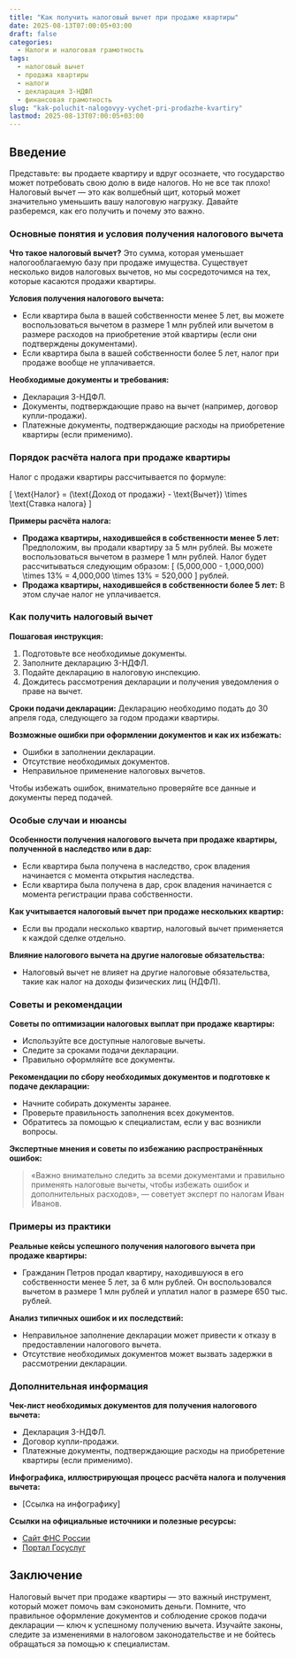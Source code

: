 ```yaml
---
title: "Как получить налоговый вычет при продаже квартиры"
date: 2025-08-13T07:00:05+03:00
draft: false
categories:
  - Налоги и налоговая грамотность
tags:
  - налоговый вычет
  - продажа квартиры
  - налоги
  - декларация 3-НДФЛ
  - финансовая грамотность
slug: "kak-poluchit-nalogovyy-vychet-pri-prodazhe-kvartiry"
lastmod: 2025-08-13T07:00:05+03:00
---
```


## Введение

Представьте: вы продаете квартиру и вдруг осознаете, что государство может потребовать свою долю в виде налогов. Но не все так плохо! Налоговый вычет — это как волшебный щит, который может значительно уменьшить вашу налоговую нагрузку. Давайте разберемся, как его получить и почему это важно.

### Основные понятия и условия получения налогового вычета

**Что такое налоговый вычет?** Это сумма, которая уменьшает налогооблагаемую базу при продаже имущества. Существует несколько видов налоговых вычетов, но мы сосредоточимся на тех, которые касаются продажи квартиры.

**Условия получения налогового вычета:**
- Если квартира была в вашей собственности менее 5 лет, вы можете воспользоваться вычетом в размере 1 млн рублей или вычетом в размере расходов на приобретение этой квартиры (если они подтверждены документами).
- Если квартира была в вашей собственности более 5 лет, налог при продаже вообще не уплачивается.

**Необходимые документы и требования:**
- Декларация 3-НДФЛ.
- Документы, подтверждающие право на вычет (например, договор купли-продажи).
- Платежные документы, подтверждающие расходы на приобретение квартиры (если применимо).

### Порядок расчёта налога при продаже квартиры

Налог с продажи квартиры рассчитывается по формуле:

[ \text{Налог} = (\text{Доход от продажи} - \text{Вычет}) \times \text{Ставка налога} ]

**Примеры расчёта налога:**
- **Продажа квартиры, находившейся в собственности менее 5 лет:** Предположим, вы продали квартиру за 5 млн рублей. Вы можете воспользоваться вычетом в размере 1 млн рублей. Налог будет рассчитываться следующим образом: [ (5\,000\,000 - 1\,000\,000) \times 13\% = 4\,000\,000 \times 13\% = 520\,000 ] рублей.
- **Продажа квартиры, находившейся в собственности более 5 лет:** В этом случае налог не уплачивается.

### Как получить налоговый вычет

**Пошаговая инструкция:**
1. Подготовьте все необходимые документы.
2. Заполните декларацию 3-НДФЛ.
3. Подайте декларацию в налоговую инспекцию.
4. Дождитесь рассмотрения декларации и получения уведомления о праве на вычет.

**Сроки подачи декларации:** Декларацию необходимо подать до 30 апреля года, следующего за годом продажи квартиры.

**Возможные ошибки при оформлении документов и как их избежать:**
- Ошибки в заполнении декларации.
- Отсутствие необходимых документов.
- Неправильное применение налоговых вычетов.

Чтобы избежать ошибок, внимательно проверяйте все данные и документы перед подачей.

### Особые случаи и нюансы

**Особенности получения налогового вычета при продаже квартиры, полученной в наследство или в дар:**
- Если квартира была получена в наследство, срок владения начинается с момента открытия наследства.
- Если квартира была получена в дар, срок владения начинается с момента регистрации права собственности.

**Как учитывается налоговый вычет при продаже нескольких квартир:**
- Если вы продали несколько квартир, налоговый вычет применяется к каждой сделке отдельно.

**Влияние налогового вычета на другие налоговые обязательства:**
- Налоговый вычет не влияет на другие налоговые обязательства, такие как налог на доходы физических лиц (НДФЛ).

### Советы и рекомендации

**Советы по оптимизации налоговых выплат при продаже квартиры:**
- Используйте все доступные налоговые вычеты.
- Следите за сроками подачи декларации.
- Правильно оформляйте все документы.

**Рекомендации по сбору необходимых документов и подготовке к подаче декларации:**
- Начните собирать документы заранее.
- Проверьте правильность заполнения всех документов.
- Обратитесь за помощью к специалистам, если у вас возникли вопросы.

**Экспертные мнения и советы по избежанию распространённых ошибок:**
> «Важно внимательно следить за всеми документами и правильно применять налоговые вычеты, чтобы избежать ошибок и дополнительных расходов», — советует эксперт по налогам Иван Иванов.

### Примеры из практики

**Реальные кейсы успешного получения налогового вычета при продаже квартиры:**
- Гражданин Петров продал квартиру, находившуюся в его собственности менее 5 лет, за 6 млн рублей. Он воспользовался вычетом в размере 1 млн рублей и уплатил налог в размере 650 тыс. рублей.

**Анализ типичных ошибок и их последствий:**
- Неправильное заполнение декларации может привести к отказу в предоставлении налогового вычета.
- Отсутствие необходимых документов может вызвать задержки в рассмотрении декларации.

### Дополнительная информация

**Чек-лист необходимых документов для получения налогового вычета:**
- Декларация 3-НДФЛ.
- Договор купли-продажи.
- Платежные документы, подтверждающие расходы на приобретение квартиры (если применимо).

**Инфографика, иллюстрирующая процесс расчёта налога и получения вычета:**
- [Ссылка на инфографику]

**Ссылки на официальные источники и полезные ресурсы:**
- [Сайт ФНС России](https://www.nalog.gov.ru)
- [Портал Госуслуг](https://www.gosuslugi.ru)

## Заключение

Налоговый вычет при продаже квартиры — это важный инструмент, который может помочь вам сэкономить деньги. Помните, что правильное оформление документов и соблюдение сроков подачи декларации — ключ к успешному получению вычета. Изучайте законы, следите за изменениями в налоговом законодательстве и не бойтесь обращаться за помощью к специалистам.
